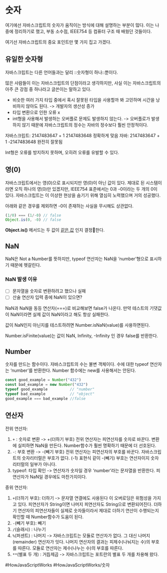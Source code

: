 # 숫자
여기에선 자바스크립트의 숫자가 움직이는 방식에 대해 설명하는 부분이 많다. 이는 나중에 정리하기로 했고, 부동 소수점, IEEE754 등 컴퓨터 구조 때 배웠던 것들이다.

여기선 자바스크립트의 중요 포인트만 몇 가지 집고 가겠다.

## 유일한 숫자형
자바스크립트는 다른 언어들과는 달리 ::숫자형이 하나::뿐이다.

많은 사람들이 이는 자바스크립트의 단점이라고 생각하지만, 사실 이는 자바스크립트의 아주 큰 강점 중 하나라고 글쓴이는 말하고 있다.

* 비슷한 여러 가지 타입 중에서 혹시  잘못된 타입을 사용할까 봐 고민하며 시간을 낭비하지 않아도 된다. -> 개발자의 생산성 증가
* 타입 변환으로 인한 오류 x
* int형을 사용해서 발생하는 오버플로 문제도 발생하지 않는다. -> 오버플로가 발생하지 않기 때문에 자바스크립트의 정수는 자바의 정수보다 훨씬 안정적이다.

자바스크립트: 2147483647 + 1  2147483648  정확하게 맞음
자바:               2147483647 + 1  -2147483648 완전히 잘못됨

Int형은 오류를 방지하지 못하며, 오히려 오류를 유발할 수 있다.

## 영(0)
자바스크립트에서는 영(0)으로 표시되지만 영(0)이 아닌 값이 있다. 제대로 된 시스템이라면 오직 하나의 영(0)만 있겠지만, IEEE754 표준에서는 0과 -0이라는 두 개의 0이 있다. 자바스크립트는 이 이상한 현상을 숨기기 위해 열심히 노력했으며 거의 성공했다. 

아래와 같은 경우를 제외하면 -0이 존재하는 사실을 무시해도 상관없다.

```js
(1/0) === (1/-0) // false
Object.is(0, -0) // false
```

**Object.is()** 메서드는 두 값이  [같은 값](https://developer.mozilla.org/ko/docs/Web/JavaScript/Equality_comparisons_and_sameness) 인지 결정한다.

## NaN
NaN은 Not a Number를 뜻하지만, typeof 연산자는 NaN을 ’number’형으로 표시하기 때문에 헷갈린다.

### NaN 발생 이유
- [ ] 문자열을 숫자로 변환하려고 했으나 실패
- [ ] 산술 연산자 입력 중에 NaN이 있으면?

NaN과 NaN을 동등 연산자(===)로 비교해보면 false가 나온다.
만약 테스트의 기댓값이  NaN이라면 실제 값이 NaN이라고 해도 항상 실패한다.

값이 NaN인지 아닌지를 테스트하려면 Number.isNaN(value)를 사용하면된다.

Number.isFinite(value)는 값이 NaN, Infinity, -Infinity 인 경우 false를 반환한다.

## Number
숫자를 만드는 함수이다. 자바스크립트의 수는 불변 객체이다. 수에 대한 typeof 연산자는 ‘number’를 반환한다.
Number 함수에는 new를 사용해서는 안된다. 

```js
const good_example = Number("432") 
const bad_example = new Number("432")
typeof good_example          // "number"
typeof bad_example           // "object"
good_example === bad_example //false
```

## 연산자
전위 연산자: 
1.  `+` : 숫자로 변환 -> +(더하기 부호) 전위 연산자는 피연산자를 숫자로 바꾼다. 변환에 실피하면 NaN을 만든다. Number함수가 훨씬 명확하기 때문에 더 선호된다.
2. `-`: 부호 변환 -> -(빼기 부호) 전위 연산자는 피연산자의 부호를 바꾼다. 자바스크립트의 숫자리터럴은 부호가 없다. (-1) 표현식 같이 -(빼기) 부호는 연산자이지 숫자 리터럴의 일부가 아니다.
3. typeof: 타입 확인 -> 연산자가 숫자일 경우 ‘number’라는 문자열을 반환한다. 피연산자가 NaN일 경우에도 마찬가지이다.

중위 연산자:
1. `+`(더하기 부호): 더하기 -> 문자열 연결에도 사용된다 이 오버로딩은 위험성을 가지고 있다. 피연산자가 String이면 나머지 피연산자도 String으로 변환되어진다. 더하기 연산자의 피연산자들이 실제로 숫자들이라서 제대로 더하기 연산이 수행되는지 확인할 때 Number함수가 도움이 된다.
2. `-`(빼기 부호): 빼기
3. `/`(슬래시) : 나누기
4. `%`(퍼센트) : 나머지 -> 자바스크립트는 모듈로 연산자가 없다. 그 대신 나머지(remainder) 연산자가 잇다. 나머지 연산자의 결과는 피제수(나눠지는 수)의 부호를 따른다. 모듈로 연산자는 제수(나누는 수)의 부호를 따른다. 
5. `**`(별표 두 개) : 거듭제곱 -> 자바스크립트는 포트란의 별표 두 개를 차용해 왔다.

#HowJavaScriptWorks 
#HowJavaScriptWorks/숫자